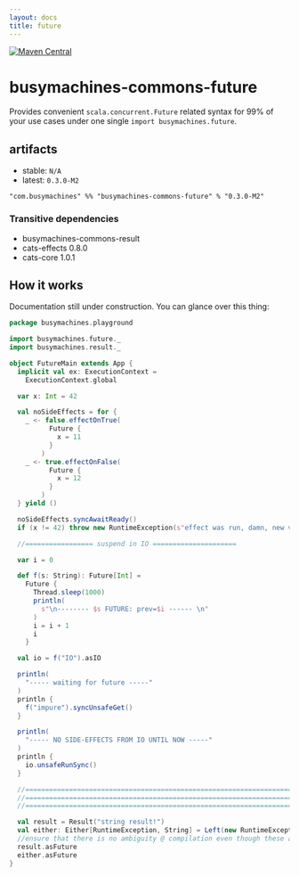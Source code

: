 ```yaml
---
layout: docs
title: future
---
```

[![Maven Central](https://img.shields.io/maven-central/v/com.busymachines/busymachines-commons-future_2.12.svg)](https://maven-badges.herokuapp.com/maven-central/com.busymachines/busymachines-commons-future_2.12)

# busymachines-commons-future

Provides convenient `scala.concurrent.Future` related syntax for 99% of your use cases under one single `import busymachines.future`.

## artifacts

* stable: `N/A`
* latest: `0.3.0-M2`

`"com.busymachines" %% "busymachines-commons-future" % "0.3.0-M2"`

### Transitive dependencies
- busymachines-commons-result
- cats-effects 0.8.0
- cats-core 1.0.1

## How it works

Documentation still under construction. You can glance over this thing:

```scala
package busymachines.playground

import busymachines.future._
import busymachines.result._

object FutureMain extends App {
  implicit val ex: ExecutionContext =
    ExecutionContext.global

  var x: Int = 42

  val noSideEffects = for {
    _ <- false.effectOnTrue(
          Future {
            x = 11
          }
        )
    _ <- true.effectOnFalse(
          Future {
            x = 12
          }
        )
  } yield ()

  noSideEffects.syncAwaitReady()
  if (x != 42) throw new RuntimeException(s"effect was run, damn, new value = $x, suspend the future!")

  //================= suspend in IO =====================

  var i = 0

  def f(s: String): Future[Int] =
    Future {
      Thread.sleep(1000)
      println(
        s"\n-------- $s FUTURE: prev=$i ------ \n"
      )
      i = i + 1
      i
    }

  val io = f("IO").asIO

  println(
    "----- waiting for future -----"
  )
  println {
    f("impure").syncUnsafeGet()
  }

  println(
    "----- NO SIDE-EFFECTS FROM IO UNTIL NOW -----"
  )
  println {
    io.unsafeRunSync()
  }

  //===========================================================================
  //===========================================================================
  //===========================================================================

  val result = Result("string result!")
  val either: Either[RuntimeException, String] = Left(new RuntimeException("sdfsdgs"))
  //ensure that there is no ambiguity @ compilation even though these are methods on different implicit ops
  result.asFuture
  either.asFuture
}

```